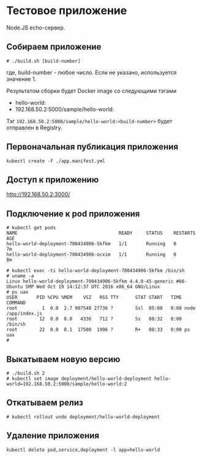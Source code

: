 # Тестовое приложение

Node.JS echo-сервер.

## Собираем приложение
```
# ./build.sh [build-number]
```

где, build-number - любое число. Если не указано, используется значение 1.

Результатом сборки будет Docker image со следующими тэгами

 * hello-world:<build-number> 
 * 192.168.50.2:5000/sample/hello-world:<build-number>

Тэг `192.168.50.2:5000/sample/hello-world:<build-number>` будет отправлен в Registry.

## Первоначальная публикация приложения

`kubectl create -f ./app.manifest.yml`

## Доступ к приложению

http://192.168.50.2:3000/

## Подключение к pod приложения

```
# kubectl get pods
NAME                                     READY     STATUS    RESTARTS   AGE
hello-world-deployment-700434906-5kfkm   1/1       Running   0          7m
hello-world-deployment-700434906-ocxim   1/1       Running   0          8m

# kubectl exec -ti hello-world-deployment-700434906-5kfkm /bin/sh
# uname -a
Linux hello-world-deployment-700434906-5kfkm 4.4.0-45-generic #66-Ubuntu SMP Wed Oct 19 14:12:37 UTC 2016 x86_64 GNU/Linux
# ps uax
USER       PID %CPU %MEM    VSZ   RSS TTY      STAT START   TIME COMMAND
root         1  0.0  2.7 907548 27736 ?        Ssl  05:08   0:08 node /app/index.js
root        12  0.0  0.0   4336   712 ?        Ss   08:32   0:00 /bin/sh
root        22  0.0  0.1  17500  1996 ?        R+   08:33   0:00 ps uax
#
```

## Выкатываем новую версию
```
# ./build.sh 2
# kubectl set image deployment/hello-world-deployment hello-world=192.168.50.2:5000/sample/hello-world:2
```

## Откатываем релиз

```
# kubectl rollout undo deployment/hello-world-deployment
```

## Удаление приложения

`kubectl delete pod,service,deployment -l app=hello-world`

